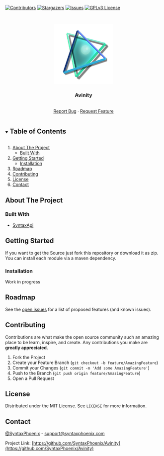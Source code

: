 <!--
*** Thanks for checking out the Best-README-Template. If you have a suggestionrequest
*** or simply open an issue with the tag "enhancement".
*** Thanks again! Now go create something AMAZING! :D
***
***
***
-->



<!-- PROJECT SHIELDS -->
<!--
*** I'm using markdown "reference style" links for readability.
*** Reference links are enclosed in brackets [ ] instead of parentheses ( ).
*** See the bottom of this document for the declaration of the reference variables
*** for contributors-url, forks-url, etc. This is an optional, concise syntax you may use.
*** https://www.markdownguide.org/basic-syntax/#reference-style-links
-->
[![Contributors][contributors-shield]][contributors-url]
[![Stargazers][stars-shield]][stars-url]
[![Issues][issues-shield]][issues-url]
[![GPLv3 License][license-shield]][license-url]



<!-- PROJECT LOGO -->
<br />
<p align="center">
  <a href="https://github.com/SyntaxPhoenix/Avinity">
    <img src="github/images/logo.png" alt="Logo" width="192" height="192"/>
  </a>

  <h3 align="center">Avinity</h3>

  <p align="center">
    <br />
    <a href="https://github.com/SyntaxPhoenix/Avinity/issues/new?labels=Bug&template=bug_report.md&title=%5BBUG%5D+Some+bug+that+happend">Report Bug</a>
    ·
    <a href="https://github.com/SyntaxPhoenix/Avinity/issues/new?labels=Enhancement%2C+Priority%3A+Optional&template=feature_request.md&title=%5BFEATURE%5D+Some+feature+that+could+be+cool">Request Feature</a>
  </p>
</p>



<!-- TABLE OF CONTENTS -->
<details open="open">
  <summary><h2 style="display: inline-block">Table of Contents</h2></summary>
  <ol>
    <li>
      <a href="#about-the-project">About The Project</a>
      <ul>
        <li><a href="#built-with">Built With</a></li>
      </ul>
    </li>
    <li>
      <a href="#getting-started">Getting Started</a>
      <ul>
        <li><a href="#installation">Installation</a></li>
      </ul>
    </li>
    <li><a href="#roadmap">Roadmap</a></li>
    <li><a href="#contributing">Contributing</a></li>
    <li><a href="#license">License</a></li>
    <li><a href="#contact">Contact</a></li>
  </ol>
</details>



<!-- ABOUT THE PROJECT -->
## About The Project



### Built With

* [SyntaxApi](https://github.com/SyntaxPhoenix/syntaxapi)


<!-- GETTING STARTED -->
## Getting Started

If you want to get the Source just fork this repository or download it as zip.
You can install each module via a maven dependency.

### Installation

Work in progress



<!-- ROADMAP -->
## Roadmap

See the [open issues](https://github.com/SyntaxPhoenix/Avinity/issues) for a list of proposed features (and known issues).



<!-- CONTRIBUTING -->
## Contributing

Contributions are what make the open source community such an amazing place to be learn, inspire, and create. Any contributions you make are **greatly appreciated**.

1. Fork the Project
2. Create your Feature Branch (`git checkout -b feature/AmazingFeature`)
3. Commit your Changes (`git commit -m 'Add some AmazingFeature'`)
4. Push to the Branch (`git push origin feature/AmazingFeature`)
5. Open a Pull Request



<!-- LICENSE -->
## License

Distributed under the MIT License. See `LICENSE` for more information.



<!-- CONTACT -->
## Contact

[@SyntaxPhoenix](https://twitter.com/SyntaxPhoenix) - support@syntaxphoenix.com

Project Link: [https://github.com/SyntaxPhoenix/Avinity](https://github.com/SyntaxPhoenix/Avinity)





<!-- MARKDOWN LINKS & IMAGES -->
<!-- https://www.markdownguide.org/basic-syntax/#reference-style-links -->
[contributors-shield]: https://img.shields.io/github/contributors/SyntaxPhoenix/Avinity.svg?style=flat-square
[contributors-url]: https://github.com/SyntaxPhoenix/Avinity/graphs/contributors
[stars-shield]: https://img.shields.io/github/stars/SyntaxPhoenix/Avinity.svg?style=flat-square
[stars-url]: https://github.com/SyntaxPhoenix/Avinity/stargazers
[issues-shield]: https://img.shields.io/github/issues/SyntaxPhoenix/Avinity.svg?style=flat-square
[issues-url]: https://github.com/SyntaxPhoenix/Avinity/issues
[license-shield]: https://img.shields.io/github/license/SyntaxPhoenix/Avinity.svg?style=flat-square
[license-url]: https://github.com/SyntaxPhoenix/Avinity/blob/master/LICENSE
